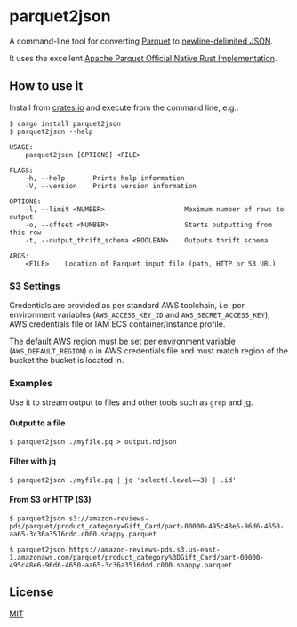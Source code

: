 # parquet2json

A command-line tool for converting [Parquet](https://parquet.apache.org) to [newline-delimited JSON](https://en.wikipedia.org/wiki/JSON_streaming#Line-delimited_JSON).

It uses the excellent [Apache Parquet Official Native Rust Implementation](https://github.com/apache/arrow-rs/tree/master/parquet).

## How to use it

Install from [crates.io](https://crates.io) and execute from the command line, e.g.:

```shell
$ cargo install parquet2json
$ parquet2json --help

USAGE:
    parquet2json [OPTIONS] <FILE>

FLAGS:
    -h, --help       Prints help information
    -V, --version    Prints version information

OPTIONS:
    -l, --limit <NUMBER>                    Maximum number of rows to output
    -o, --offset <NUMBER>                   Starts outputting from this row
    -t, --output_thrift_schema <BOOLEAN>    Outputs thrift schema

ARGS:
    <FILE>    Location of Parquet input file (path, HTTP or S3 URL)
```

### S3 Settings

Credentials are provided as per standard AWS toolchain, i.e. per environment variables (`AWS_ACCESS_KEY_ID` and `AWS_SECRET_ACCESS_KEY`), AWS credentials file or IAM ECS container/instance profile.

The default AWS region must be set per environment variable (`AWS_DEFAULT_REGION`) o in AWS credentials file and must match region of the bucket the bucket is located in.

### Examples

Use it to stream output to files and other tools such as `grep` and [jq](https://stedolan.github.io/jq/).

#### Output to a file

```shell
$ parquet2json ./myfile.pq > output.ndjson
```

#### Filter with jq

```shell
$ parquet2json ./myfile.pq | jq 'select(.level==3) | .id'
```

#### From S3 or HTTP (S3)

```shell
$ parquet2json s3://amazon-reviews-pds/parquet/product_category=Gift_Card/part-00000-495c48e6-96d6-4650-aa65-3c36a3516ddd.c000.snappy.parquet
```

```shell
$ parquet2json https://amazon-reviews-pds.s3.us-east-1.amazonaws.com/parquet/product_category%3DGift_Card/part-00000-495c48e6-96d6-4650-aa65-3c36a3516ddd.c000.snappy.parquet
```

## License

[MIT](LICENSE.md)
